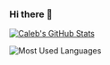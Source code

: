 ### Hi there 👋

[![Caleb's GitHub Stats](https://github-readme-stats.vercel.app/api?username=cbwheele&count_private=true&show_icons=true&bg_color=30,a96443,904e95&title_color=fff&text_color=fff&icon_color=fff)](https://github.com/cbwheele)

![Most Used Languages](https://github-readme-stats.vercel.app/api/top-langs?username=cbwheele&bg_color=30,a96443,904e95&title_color=fff&text_color=fff&icon_color=fff&layout=compact&langs_count=10)

<!--
**cbwheele/cbwheele** is a ✨ _special_ ✨ repository because its `README.md` (this file) appears on your GitHub profile.



Here are some ideas to get you started:

- 🔭 I’m currently working on ...
- 🌱 I’m currently learning ...
- 👯 I’m looking to collaborate on ...
- 🤔 I’m looking for help with ...
- 💬 Ask me about ...
- 📫 How to reach me: ...
- 😄 Pronouns: ...
- ⚡ Fun fact: ...
-->
